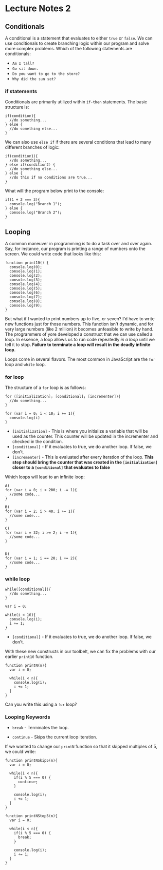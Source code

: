 # Lecture Notes 2

## Conditionals

A conditional is a statement that evaluates to either `true` or `false`. We can
use conditionals to create branching logic within our program and solve more
complex problems. Which of the following statements are conditionals:

*  `Am I tall?`
*  `Go sit down.`
*  `Do you want to go to the store?`
*  `Why did the sun set?`

### if statements
Conditionals are primarily utilized within `if-then` statements. The basic
structure is:

```
if(condition){
  //do something...
} else {
  //do something else...
}
```

We can also use `else if` if there are several conditions that lead to many
different branches of logic:

```
if(condition1){
  //do something...
} else if(condition2) {
  //do something else...
} else {
  //do this if no conditions are true...
}
```

What will the program below print to the console:
```
if(1 + 2 === 3){
  console.log("Branch 1");
} else {
  console.log("Branch 2");
}
```

## Looping

A common maneuver in programming is to do a task over and over again. Say, for instance, our program is printing a range of numbers onto the screen. We could write code that looks like this:

```
function print10() {
  console.log(0);
  console.log(1);
  console.log(2);
  console.log(3);
  console.log(4);
  console.log(5);
  console.log(6);
  console.log(7);
  console.log(8);
  console.log(9);
}
```

But what if I wanted to print numbers up to five, or seven? I'd have to write
new functions just for those numbers. This function isn't dynamic, and for very
large numbers (like 2 million) it becomes unfeasible to write by hand. The
programmers of yore developed a construct that we can use called a loop. In
essence, a loop allows us to run code repeatedly *in a loop* until we tell it to stop. **Failure to terminate a loop will result in the deadly infinite loop.**

Loops come in several flavors. The most common in JavaScript are the `for` loop and `while` loop.

### for loop

The structure of a `for` loop is as follows:

```
for ([initialization]; [conditional]; [incrementer]){
  //do something...
}

for (var i = 0; i < 10; i += 1){
  console.log(i)
}
```

* `[initialization]` - This is where you initialize a variable that will be used as the counter. This counter will be updated in the incrementer and checked in the condition.
* `[conditional]` - If it evaluates to true, we do another loop. If false, we don't.
* `[incrementer]` - This is evaluated after every iteration of the loop. **This step should bring the counter that was created in the `[initialization]` closer to a `[conditional]` that evaluates to false**

Which loops will lead to an infinite loop:

```
A)
for (var i = 0; i < 200; i -= 1){
  //some code...
}

B)
for (var i = 2; i > 40; i += 1){
  //some code...
}

C)
for (var i = 32; i >= 2; i -= 1){
  //some code...
}


D)
for (var i = 1; i == 20; i += 2){
  //some code...
}
```

### while loop

```
while([conditional]){
  //do something...
}

var i = 0;

while(i < 10){
  console.log(i);
  i += 1;
}
```

* `[conditional]` - If it evaluates to true, we do another loop. If false, we don't.

With these new constructs in our toolbelt, we can fix the problems with our
earlier `print10` function.

```
function printN(n){
  var i = 0;

  while(i < n){
    console.log(i);
    i += 1;
  }
}
```

Can you write this using a `for` loop?

### Looping Keywords

* `break` - Terminates the loop.

* `continue` - Skips the current loop iteration.

If we wanted to change our `printN` function so that it skipped multiples of 5,
we could write:

```
function printNSkip5(n){
  var i = 0;

  while(i < n){
    if(i % 5 === 0) {
      continue;
    }

    console.log(i);
    i += 1;
  }
}

function printNStop5(n){
  var i = 0;

  while(i < n){
    if(i % 5 === 0) {
      break;
    }

    console.log(i);
    i += 1;
  }
}
```
